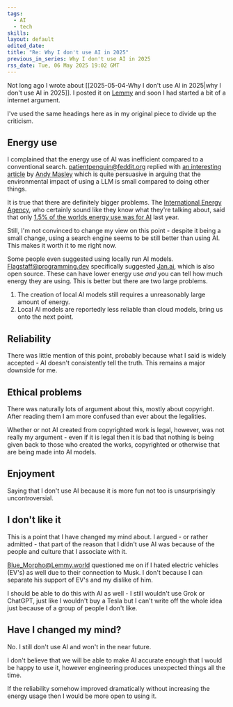 ```yaml
---
tags:
  - AI
  - tech
skills: 
layout: default
edited_date: 
title: "Re: Why I don't use AI in 2025"
previous_in_series: Why I don't use AI in 2025
rss_date: Tue, 06 May 2025 19:02 GMT
---
```

Not long ago I wrote about [[2025-05-04-Why I don't use AI in 2025|why I don't use AI in 2025]]. I posted it on [Lemmy](https://join-lemmy.org/) and soon I had started a bit of a internet argument.

I've used the same headings here as in my original piece to divide up the criticism.
## Energy use
I complained that the energy use of AI was inefficient compared to a conventional search. [patientpenguin@feddit.org](https://feddit.org/u/patientpenguin) replied with [an interesting article](https://andymasley.substack.com/p/a-cheat-sheet-for-conversations-about) by [Andy Masley](https://substack.com/@andymasley) which is quite persuasive in arguing that the environmental impact of using a LLM is small compared to doing other things.

It is true that there are definitely bigger problems. The [International Energy Agency](https://www.iea.org), who certainly sound like they know what they're talking about, said that only [1.5% of the worlds energy use was for AI](https://www.iea.org/reports/energy-and-ai/executive-summary) last year.

Still, I'm not convinced to change my view on this point - despite it being a small change, using a search engine seems to be still better than using AI. This makes it worth it to me right now.

Some people even suggested using locally run AI models. [Flagstaff@programming.dev](https://programming.dev/u/Flagstaff) specifically suggested [Jan.ai](https://jan.ai), which is also open source. These can have lower energy use *and* you can tell how much energy they are using. This is better but there are two large problems.
1. The creation of local AI models still requires a unreasonably large amount of energy.
2. Local AI models are reportedly less reliable than cloud models, bring us onto the next point.

## Reliability
There was little mention of this point, probably because what I said is widely accepted - AI doesn't consistently tell the truth. This remains a major downside for me.
## Ethical problems
There was naturally lots of argument about this, mostly about copyright. After reading them I am more confused than ever about the legalities.

Whether or not AI created from copyrighted work is legal, however, was not really my argument - even if it is legal then it is bad that nothing is being given back to those who created the works, copyrighted or otherwise that are being made into AI models.
## Enjoyment
Saying that I don't use AI because it is more fun not too is unsurprisingly uncontroversial.
## I don't like it
This is a point that I have changed my mind about. I argued - or rather admitted - that part of the reason that I didn't use AI was because of the people and culture that I associate with it.

[Blue_Morpho@Lemmy.world](https://lemmy.world/u/Blue_Morpho) questioned me on if I hated electric vehicles (EV's) as well due to their connection to Musk. I don't because I can separate his support of EV's and my dislike of him.

I should be able to do this with AI as well - I still wouldn't use Grok or ChatGPT, just like I wouldn't buy a Tesla but I can't write off the whole idea just because of a group of people I don't like.
## Have I changed my mind?
No. I still don't use AI and won't in the near future. 

I don't believe that we will be able to make AI accurate enough that I would be happy to use it, however engineering produces unexpected things all the time.

If the reliability somehow improved dramatically without increasing the energy usage then I would be more open to using it.